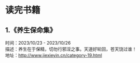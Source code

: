 # 读完书籍
## 1.《养生保命集》
时间：2023/10/23 - 2023/10/26  
描述：养生在于保精，切勿行邪淫之事。天道好轮回，苍天饶过谁！  
地址：http://www.jiexieyin.cn/category-19.html  
